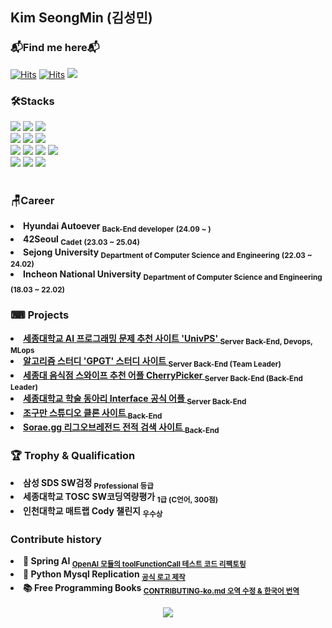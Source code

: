 ## Kim SeongMin (김성민)

### 📬Find me here📬

[![Hits](https://hits.seeyoufarm.com/api/count/incr/badge.svg?url=https%3A%2F%2Fgithub.com%2Ffing9&count_bg=%23EC6A65&title_bg=%23DBDBDB&icon=github.svg&icon_color=%23000000&title=hits&edge_flat=false)](https://hits.seeyoufarm.com)
[![Hits](https://hits.seeyoufarm.com/api/count/incr/badge.svg?url=https%3A%2F%2Fgoodbyefin.tistory.com&count_bg=%23EC6A65&title_bg=%23DBDBDB&icon=wordpress.svg&icon_color=%23000000&title=hits&edge_flat=false)](https://hits.seeyoufarm.com)
<a href="https://goodbyefin.tistory.com/" target="_blank"><img src="https://img.shields.io/badge/MyBlog-EC6A65?style=flat&title_bg=%23EC6A65&logo=wordpress&logoColor=%23000000"/></a>

### 🛠️Stacks

<div>
  <img src="https://img.shields.io/badge/c-A8B9CC?style=for-the-badge&logo=c&logoColor=white">
  <img src="https://img.shields.io/badge/c++-00599C?style=for-the-badge&logo=c%2B%2B&logoColor=white">
  <img src="https://img.shields.io/badge/JAVA-007396?style=for-the-badge&logo=openjdk&logoColor=white"><br>
  <img src="https://img.shields.io/badge/springboot-6DB33F?style=for-the-badge&logo=springboot&logoColor=white">
  <img src="https://img.shields.io/badge/Spring Security-6DB33F?style=for-the-badge&logo=SpringSecurity&logoColor=white">
  <img src="https://img.shields.io/badge/Hibernate-59666C?style=for-the-badge&logo=Hibernate&logoColor=white"><br>
  <img src="https://img.shields.io/badge/MariaDB-003545?style=for-the-badge&logo=mariadb&logoColor=white">
  <img src="https://img.shields.io/badge/mysql-4479A1?style=for-the-badge&logo=mysql&logoColor=white">
  <img src="https://img.shields.io/badge/redis-DC382D?style=for-the-badge&logo=redis&logoColor=white">
  <img src="https://img.shields.io/badge/docker-%230db7ed.svg?style=for-the-badge&logo=docker&logoColor=white">
  <br>
  <div>
  <img src="https://img.shields.io/badge/javascript-F7DF1E?style=for-the-badge&logo=javascript&logoColor=black"> 
  <img src="https://img.shields.io/badge/react-61DAFB?style=for-the-badge&logo=react&logoColor=black"> 
  <img src="https://img.shields.io/badge/emotion-CA61B7?style=for-the-badge&logo=emotion&logoColor=white"> 
  </div>
  <br>
</div>

### 🪑Career

<li><b> Hyundai Autoever <sub>Back-End developer</sub> <sub>(24.09 ~ )</sub></b></li>
<li><b> 42Seoul <sub>Cadet</sub> <sub>(23.03 ~ 25.04)</sub></b></li>
<li><b> Sejong University <sub>Department of Computer Science and Engineering</sub> <sub>(22.03 ~ 24.02)</sub></b></li>
<li><b> Incheon National University <sub>Department of Computer Science and Engineering</sub> <sub>(18.03 ~ 22.02)</sub></b></li>

### ⌨ Projects

<li><b><a href="https://github.com/fing9/ProblemRandomDefence"> 세종대학교 AI 프로그래밍 문제 추천 사이트 'UnivPS' </a><sub>Server Back-End, Devops, MLops</sub></b></li>

<li><b><a href="https://github.com/fing9/ProblemRandomDefence"> 알고리즘 스터디 'GPGT' 스터디 사이트 </a><sub>Server Back-End (Team Leader)</sub></b></li>

<li><b><a href="https://github.com/fing9/ProblemRandomDefence"> 세종대 음식점 스와이프 추천 어플 CherryPicker </a><sub>Server Back-End (Back-End Leader)</sub></b></li>

<li><b><a href="https://github.com/fing9/ProblemRandomDefence"> 세종대학교 학술 동아리 Interface 공식 어플 </a><sub>Server Back-End</sub></b></li>

<li><b><a href="https://github.com/fing9/ProblemRandomDefence"> 조구만 스튜디오 클론 사이트 </a><sub>Back-End</sub></b></li>

<li><b><a href="https://github.com/fing9/ProblemRandomDefence"> Sorae.gg 리그오브레전드 전적 검색 사이트 </a><sub>Back-End</sub></b></li>

### 🏆 Trophy & Qualification

<li><b> 삼성 SDS SW검정 <sub>Professional 등급</sub></b></li>

<li><b> 세종대학교 TOSC SW코딩역량평가 <sub>1급 (C언어, 300점)</sub></b></li>

<li><b> 인천대학교 매트랩 Cody 챌린지 <sub>우수상</sub></b></li>

### Contribute history

<li><b> 🌱 Spring AI <sub><a href="https://github.com/spring-projects/spring-ai/pull/1208">OpenAI 모듈의 toolFunctionCall 테스트 코드 리팩토링 </a></sub></b></li>

<li><b> 🐍 Python Mysql Replication <sub><a href="https://github.com/julien-duponchelle/python-mysql-replication">공식 로고 제작 </a></sub></b></li>

<li><b> 📚 Free Programming Books <sub><a href="https://github.com/EbookFoundation/free-programming-books">CONTRIBUTING-ko.md 오역 수정 & 한국어 번역 </a></sub></b></li>

<br>

<center>
  <a href="https://solved.ac/profile/fin"><img src="https://github-readme-solvedac-hyp3rflow.vercel.app/api/?handle=fin"></a>
</center>
